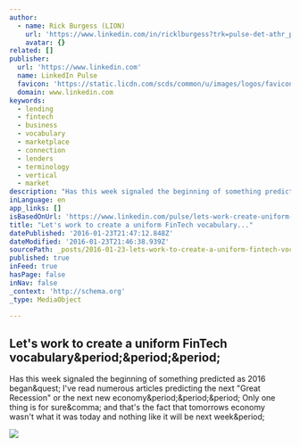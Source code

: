 ```yaml
---
author:
  - name: Rick Burgess (LION)
    url: 'https://www.linkedin.com/in/ricklburgess?trk=pulse-det-athr_prof-art_hdr'
    avatar: {}
related: []
publisher:
  url: 'https://www.linkedin.com'
  name: LinkedIn Pulse
  favicon: 'https://static.licdn.com/scds/common/u/images/logos/favicons/v1/favicon.ico'
  domain: www.linkedin.com
keywords:
  - lending
  - fintech
  - business
  - vocabulary
  - marketplace
  - connection
  - lenders
  - terminology
  - vertical
  - market
description: "Has this week signaled the beginning of something predicted as 2016 began? I've read numerous articles predicting the next \"Great Recession\" or the next new economy... Only one thing is for sure, and that's the fact that tomorrows economy wasn't what it was today and nothing like it will be next week."
inLanguage: en
app_links: []
isBasedOnUrl: 'https://www.linkedin.com/pulse/lets-work-create-uniform-fintech-vocabulary-rick-burgess-lion-?trk=prof-post'
title: "Let's work to create a uniform FinTech vocabulary..."
datePublished: '2016-01-23T21:47:12.848Z'
dateModified: '2016-01-23T21:46:38.939Z'
sourcePath: _posts/2016-01-23-lets-work-to-create-a-uniform-fintech-vocabulary.md
published: true
inFeed: true
hasPage: false
inNav: false
_context: 'http://schema.org'
_type: MediaObject

---
```

<article style=""><h1>Let's work to create a uniform FinTech vocabulary&amp;period;&amp;period;&amp;period;</h1><p>Has this week signaled the beginning of something predicted as 2016 began&amp;quest; I've read numerous articles predicting the next "Great Recession" or the next new economy&amp;period;&amp;period;&amp;period; Only one thing is for sure&amp;comma; and that's the fact that tomorrows economy wasn't what it was today and nothing like it will be next week&amp;period;</p><img src="https://media.licdn.com/mpr/mpr/AAEAAQAAAAAAAAUhAAAAJDBkZDlmZjIzLTU2MTktNDBhZC04M2MzLTg3N2VlZjljYTJiZQ.png" /></article>